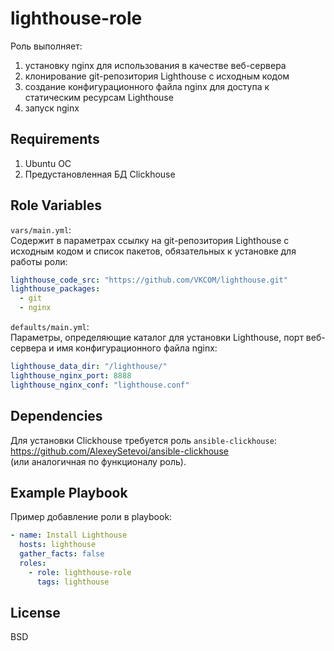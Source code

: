 lighthouse-role
=========

Роль выполняет:  
1. установку nginx для использования в качестве веб-сервера   
2. клонирование git-репозитория Lighthouse с исходным кодом  
3. создание конфигурационного файла nginx для доступа к статическим ресурсам Lighthouse  
4. запуск nginx  

Requirements
------------

1. Ubuntu ОС
2. Предустановленная БД Clickhouse  

Role Variables
--------------

`vars/main.yml`:  
Содержит в параметрах ссылку на git-репозитория Lighthouse с исходным кодом и список пакетов, обязательных к установке для работы роли:     
```yaml
lighthouse_code_src: "https://github.com/VKCOM/lighthouse.git"
lighthouse_packages:
  - git
  - nginx
```

`defaults/main.yml`:  
Параметры, определяющие каталог для установки Lighthouse, порт веб-сервера и имя конфигурационного файла nginx:     
```yaml
lighthouse_data_dir: "/lighthouse/"
lighthouse_nginx_port: 8888
lighthouse_nginx_conf: "lighthouse.conf"
```

Dependencies
------------

Для установки Clickhouse требуется роль `ansible-clickhouse`: https://github.com/AlexeySetevoi/ansible-clickhouse  
(или аналогичная по функционалу роль).

Example Playbook
----------------

Пример добавление роли в playbook:  
```yaml
- name: Install Lighthouse
  hosts: lighthouse
  gather_facts: false
  roles:
    - role: lighthouse-role
      tags: lighthouse
```


License
-------

BSD

